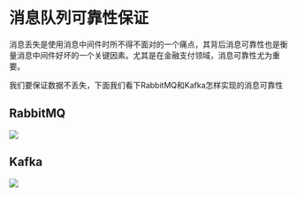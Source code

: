 # 消息队列可靠性保证

消息丢失是使用消息中间件时所不得不面对的一个痛点，其背后消息可靠性也是衡量消息中间件好坏的一个关键因素。尤其是在金融支付领域，消息可靠性尤为重要。

我们要保证数据不丢失，下面我们看下RabbitMQ和Kafka怎样实现的消息可靠性



## RabbitMQ

![](http://dist415.oss-cn-beijing.aliyuncs.com/rmqsis.png)

## Kafka
![](http://dist415.oss-cn-beijing.aliyuncs.com/kafkasis.png)



